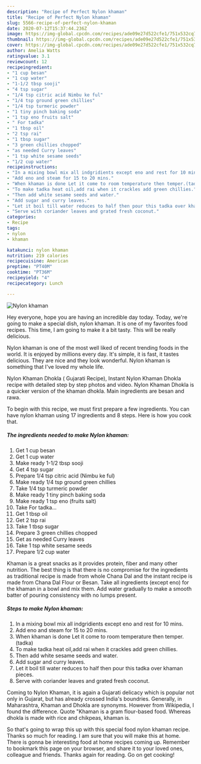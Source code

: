 ```yaml
---
description: "Recipe of Perfect Nylon khaman"
title: "Recipe of Perfect Nylon khaman"
slug: 5566-recipe-of-perfect-nylon-khaman
date: 2020-07-12T15:37:44.236Z
image: https://img-global.cpcdn.com/recipes/ade09e27d522cfe1/751x532cq70/nylon-khaman-recipe-main-photo.jpg
thumbnail: https://img-global.cpcdn.com/recipes/ade09e27d522cfe1/751x532cq70/nylon-khaman-recipe-main-photo.jpg
cover: https://img-global.cpcdn.com/recipes/ade09e27d522cfe1/751x532cq70/nylon-khaman-recipe-main-photo.jpg
author: Amelia Watts
ratingvalue: 3.1
reviewcount: 12
recipeingredient:
- "1 cup besan"
- "1 cup water"
- "1-1/2 tbsp sooji"
- "4 tsp sugar"
- "1/4 tsp citric acid Nimbu ke ful"
- "1/4 tsp ground green chillies"
- "1/4 tsp turmeric powder"
- "1 tiny pinch baking soda"
- "1 tsp eno fruits salt"
- " For tadka"
- "1 tbsp oil"
- "2 tsp rai"
- "1 tbsp sugar"
- "3 green chillies chopped"
- "as needed Curry leaves"
- "1 tsp white sesame seeds"
- "1/2 cup water"
recipeinstructions:
- "In a mixing bowl mix all indgridients except eno and rest for 10 mins."
- "Add eno and steam for 15 to 20 mins."
- "When khaman is done Let it come to room temperature then temper.(tadka)"
- "To make tadka heat oil,add rai when it crackles add green chillies."
- "Then add white sesame seeds and water."
- "Add sugar and curry leaves."
- "Let it boil till water reduces to half then pour this tadka over khaman pieces."
- "Serve with coriander leaves and grated fresh coconut."
categories:
- Recipe
tags:
- nylon
- khaman

katakunci: nylon khaman 
nutrition: 219 calories
recipecuisine: American
preptime: "PT40M"
cooktime: "PT36M"
recipeyield: "4"
recipecategory: Lunch

---
```



![Nylon khaman](https://img-global.cpcdn.com/recipes/ade09e27d522cfe1/751x532cq70/nylon-khaman-recipe-main-photo.jpg)

Hey everyone, hope you are having an incredible day today. Today, we're going to make a special dish, nylon khaman. It is one of my favorites food recipes. This time, I am going to make it a bit tasty. This will be really delicious.

Nylon khaman is one of the most well liked of recent trending foods in the world. It is enjoyed by millions every day. It's simple, it is fast, it tastes delicious. They are nice and they look wonderful. Nylon khaman is something that I've loved my whole life.

Nylon Khaman Dhokla ( Gujarati Recipe), Instant Nylon Khaman Dhokla recipe with detailed step by step photos and video. Nylon Khaman Dhokla is a quicker version of the khaman dhokla. Main ingredients are besan and rawa.


To begin with this recipe, we must first prepare a few ingredients. You can have nylon khaman using 17 ingredients and 8 steps. Here is how you cook that.

<!--inarticleads1-->

##### The ingredients needed to make Nylon khaman:

1. Get 1 cup besan
1. Get 1 cup water
1. Make ready 1-1/2 tbsp sooji
1. Get 4 tsp sugar
1. Prepare 1/4 tsp citric acid (Nimbu ke ful)
1. Make ready 1/4 tsp ground green chillies
1. Take 1/4 tsp turmeric powder
1. Make ready 1 tiny pinch baking soda
1. Make ready 1 tsp eno (fruits salt)
1. Take  For tadka...
1. Get 1 tbsp oil
1. Get 2 tsp rai
1. Take 1 tbsp sugar
1. Prepare 3 green chillies chopped
1. Get as needed Curry leaves
1. Take 1 tsp white sesame seeds
1. Prepare 1/2 cup water


Khaman is a great snacks as it provides protein, fiber and many other nutrition. The best thing is that there is no compromise for the ingredients as traditional recipe is made from whole Chana Dal and the instant recipe is made from Chana Dal Flour or Besan. Take all ingredients (except eno) for the khaman in a bowl and mix them. Add water gradually to make a smooth batter of pouring consistency with no lumps present. 

<!--inarticleads2-->

##### Steps to make Nylon khaman:

1. In a mixing bowl mix all indgridients except eno and rest for 10 mins.
1. Add eno and steam for 15 to 20 mins.
1. When khaman is done Let it come to room temperature then temper.(tadka)
1. To make tadka heat oil,add rai when it crackles add green chillies.
1. Then add white sesame seeds and water.
1. Add sugar and curry leaves.
1. Let it boil till water reduces to half then pour this tadka over khaman pieces.
1. Serve with coriander leaves and grated fresh coconut.


Coming to Nylon Khaman, it is again a Gujarati delicacy which is popular not only in Gujarat, but has already crossed India&#39;s boundries. Generally, in Maharashtra, Khaman and Dhokla are synonyms. However from Wikipedia, I found the difference. Quote &#34;Khaman is a gram flour-based food. Whereas dhokla is made with rice and chikpeas, khaman is. 

So that's going to wrap this up with this special food nylon khaman recipe. Thanks so much for reading. I am sure that you will make this at home. There is gonna be interesting food at home recipes coming up. Remember to bookmark this page on your browser, and share it to your loved ones, colleague and friends. Thanks again for reading. Go on get cooking!
